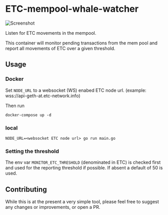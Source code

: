 # ETC-mempool-whale-watcher

![Screenshot]()


Listen for ETC movements in the mempool.

This container will monitor pending transactions from the mem pool and report all movements of ETC over 
a given threshold.

## Usage
### Docker
Set ```NODE_URL``` to a websocket (WS) enabed ETC node url. (example: wss://api-geth-at.etc-network.info)

Then run
```
docker-compose up -d
```

### local
```
NODE_URL=<websocket ETC node url> go run main.go
```

### Setting the threshold

The env var ```MONITOR_ETC_THRESHOLD``` (denominated in ETC) is checked first and used for the reporting threshold if possible. If absent a default of 50 is used.

## Contributing

While this is at the present a very simple tool, please feel free to suggest any changes or improvements, or open a PR.
